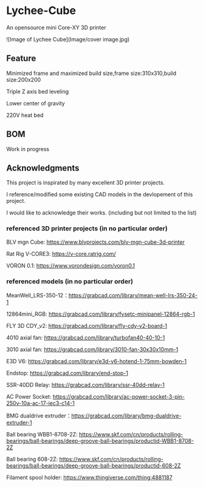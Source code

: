 # Lychee-Cube
An opensource  mini Core-XY 3D printer

![Image of Lychee Cube](Image/cover image.jpg)

## Feature
Minimized frame and maximized build size,frame size:310x310,build size:200x200

Triple Z axis bed leveling 

Lower center of gravity  

220V heat bed   

## BOM
Work in progress

## Acknowledgments
This project is inspirated by many excellent 3D printer projects.

I reference/modified some existing CAD models in the devlopement of this project. 

I would like to acknowledge their works. (including but not limited to the list)

### referenced 3D printer projects (in no particular order)
BLV mgn Cube: https://www.blvprojects.com/blv-mgn-cube-3d-printer

Rat Rig V-CORE3: https://v-core.ratrig.com/

VORON 0.1: https://www.vorondesign.com/voron0.1

### referenced models (in no particular order)
MeanWell_LRS-350-12：https://grabcad.com/library/mean-well-lrs-350-24-1

12864mini_RGB: https://grabcad.com/library/fysetc-minipanel-12864-rgb-1

FLY 3D CDY_v2: https://grabcad.com/library/fly-cdy-v2-board-1

4010 axial fan: https://grabcad.com/library/turbofan40-40-10-1

3010 axial fan: https://grabcad.com/library/3010-fan-30x30x10mm-1

E3D V6: https://grabcad.com/library/e3d-v6-hotend-1-75mm-bowden-1

Endstop: https://grabcad.com/library/end-stop-1

SSR-40DD Relay: https://grabcad.com/library/ssr-40dd-relay-1

AC Power Socket: https://grabcad.com/library/ac-power-socket-3-pin-250v-10a-ac-17-iec3-c14-1

BMG dualdrive extruder：https://grabcad.com/library/bmg-dualdrive-extruder-1

Ball bearing WBB1-8708-2Z: https://www.skf.com/cn/products/rolling-bearings/ball-bearings/deep-groove-ball-bearings/productid-WBB1-8708-2Z

Ball bearing 608-2Z: https://www.skf.com/cn/products/rolling-bearings/ball-bearings/deep-groove-ball-bearings/productid-608-2Z

Filament spool holder: https://www.thingiverse.com/thing:4881187




